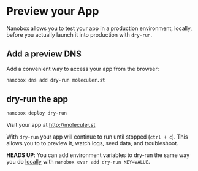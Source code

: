 # Preview your App

Nanobox allows you to test your app in a production environment, locally, before you actually launch it into production with `dry-run`.

## Add a preview DNS
Add a convenient way to access your app from the browser:

```bash
nanobox dns add dry-run moleculer.st
```

## dry-run the app

```bash
nanobox deploy dry-run
```

Visit your app at <a href="http://moleculer.st" target="\_blank">http://moleculer.st</a>

With `dry-run` your app will continue to run until stopped (`ctrl + c`). This allows you to to preview it, watch logs, seed data, and troubleshoot.

**HEADS UP**: You can add environment variables to dry-run the same way you do [locally](/nodejs/moleculer/local-evars) with `nanobox evar add dry-run KEY=VALUE`.
